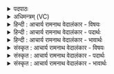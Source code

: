 <details><summary>पदपाठः</summary>

त꣡व꣢꣯। द्र꣣प्साः꣢। उ꣣दप्रु꣡तः꣢। उ꣣द। प्रु꣡तः꣢꣯। इ꣡न्द्र꣢꣯म्। म꣡दा꣢꣯य। वा꣣वृधुः। त्वा꣢म्। दे꣣वा꣡सः꣢। अ꣣मृ꣡ता꣢य। अ꣣। मृ꣡ता꣢꣯य। कम्। प꣣पुः। १३२७।
</details>

<details><summary>अधिमन्त्रम् (VC)</summary>

- पवमानः सोमः
- मनुराप्सवः
- उष्णिक्
- ऋषभः
</details>

<details><summary>हिन्दी : आचार्य रामनाथ वेदालंकार - विषयः</summary>

अगले मन्त्र में पुनः परमात्मा के आनन्दरसों का वर्णन है।
</details>

<details><summary>हिन्दी : आचार्य रामनाथ वेदालंकार - पदार्थः</summary>

पदार्थान्वयभाषाः -  हे सोम ! हे रसागार परमेश्वर ! (तव) आपके (द्रप्साः) वेग से बहनेवाले आनन्द-रस (उदप्रुतः) अन्तःकरण में तरङ्गें उठानेवाले होते हैं। वे (इन्द्रम्) जीवात्मा को (मदाय) तृप्तिलाभ के लिए (वावृधुः) बढ़ाते हैं। (देवासः) विद्वान् लोग (कम्) सुन्दर,सर्वोपरि विराजमान,सुखस्वरूप (त्वाम्) आपको (अमृताय) अमर पद की प्राप्ति के लिए (पपुः) पान करते हैं ॥२॥
</details>

<details><summary>हिन्दी : आचार्य रामनाथ वेदालंकार - भावार्थः</summary>

भावार्थभाषाः -  परमेश्वररूप हिमालय से निकली हुई आनन्द-रस की नदी में ही स्नान करके योगी लोग मोक्ष-पद के अधिकारी होते हैं,भौतिक गङ्गा,यमुना,सरस्वती आदि नदियों में स्नान करके नहीं ॥२॥
</details>

<details><summary>संस्कृत : आचार्य रामनाथ वेदालंकार - विषयः</summary>

अथ पुनः परमात्मन आनन्दरसान् वर्णयति।
</details>

<details><summary>संस्कृत : आचार्य रामनाथ वेदालंकार - पदार्थः</summary>

पदार्थान्वयभाषाः -  हे सोम ! हे रसागार परमेश ! (तव) त्वदीयाः (द्रप्साः) द्रुतगामिनः आनन्दरसाः (उदप्रुतः) अन्तःकरणे तरङ्गोत्थापकाः भवन्ति।[उदकानि तरङ्गान् प्रवयन्ति उत्थापयन्तीति उदप्रुतः। प्रुङ् गतौ ण्यन्तः। उदकस्य उदादेशः।]ते (इन्द्रम्) जीवात्मानम् (मदाय) तृप्तिलाभाय (वावृधुः) वर्धयन्ति। (देवासः) विद्वांसः (कम्) कमनीयं सर्वातिक्रान्तं सुखस्वरूपं च[कः कमनो वा क्रमणो वा सुखो वा। निरु० १०।२३।] (त्वाम्) त्वा (अमृताय) अमरपदप्राप्तये (पपुः) पिबन्ति,आस्वदन्ते ॥२॥
</details>

<details><summary>संस्कृत : आचार्य रामनाथ वेदालंकार - भावार्थः</summary>

भावार्थभाषाः -  परमेश्वररूपाद्धिमालयान्निःसृतायामानन्दरसतरङ्गिण्यामेव स्नात्वा योगिनो जना मोक्षपदाधिकारिणो जायन्ते न तु भौतिकीषु गङ्गायमुनासरस्वत्यादिषु नदीषु स्नात्वा ॥२॥
</details>
